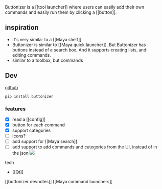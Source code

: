 Buttonizer is a [[tool launcher]] where users can easily add their own commands and easily run them by clicking a [[button]].

## inspiration
- It's very similar to a [[Maya shelf]]
- Buttonizer is similar to [[Maya quick launcher]]. But Buttonizer has buttons instead of a search box. And it supports creating lists, and editing commands.
- similar to a toolbox, but commands

## Dev
[github](https://github.com/hannesdelbeke/buttonizer)
```
pip install buttonizer
```
### features
- [x] read a [[config]]
- [x] button for each command
- [x] support categories
- [ ] icons?
- [ ] add support for [[Maya search]]
- [ ] add support to add commands and categories from the UI, instead of in the json
![](https://github.com/hannesdelbeke/py-commander/raw/main/docs/screen_demo.jpg)

tech
- [[Qt]]

[[buttonizer devnotes]]
[[Maya command launchers]]
